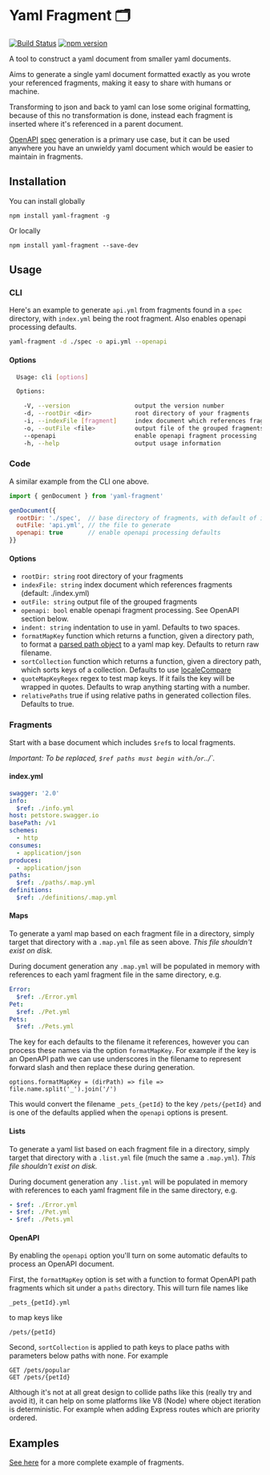 # Yaml Fragment 🗂️

[![Build Status](https://travis-ci.org/mikestead/yaml-fragment.svg?branch=master)](https://travis-ci.org/mikestead/yaml-fragment) [![npm version](https://img.shields.io/npm/v/yaml-fragment.svg?style=flat-square)](https://www.npmjs.com/package/yaml-fragment)

A tool to construct a yaml document from smaller yaml documents.

Aims to generate a single yaml document formatted exactly as you wrote your referenced fragments,
making it easy to share with humans or machine.

Transforming to json and back to yaml can lose some original formatting, because of this no
transformation is done, instead each fragment is inserted where it's referenced in
a parent document.

[OpenAPI](https://www.openapis.org) [spec](https://github.com/OAI/OpenAPI-Specification/blob/master/versions/2.0.md)
generation is a primary use case, but it can be used anywhere you have an unwieldy yaml document
which would be easier to maintain in fragments.

## Installation

You can install globally

```
npm install yaml-fragment -g
```

Or locally

```
npm install yaml-fragment --save-dev
```

## Usage

### CLI

Here's an example to generate `api.yml` from fragments found in a `spec` directory, with `index.yml` being the root fragment. Also enables openapi processing defaults.

```bash
yaml-fragment -d ./spec -o api.yml --openapi
```

#### Options

```bash
  Usage: cli [options]

  Options:

    -V, --version                  output the version number
    -d, --rootDir <dir>            root directory of your fragments
    -i, --indexFile [fragment]     index document which references fragments (default: ./index.yml)
    -o, --outFile <file>           output file of the grouped fragments
    --openapi                      enable openapi fragment processing
    -h, --help                     output usage information
```

### Code

A similar example from the CLI one above.

```javascript
import { genDocument } from 'yaml-fragment'

genDocument({
  rootDir: './spec',  // base directory of fragments, with default of index.yml root document
  outFile: 'api.yml', // the file to generate
  openapi: true       // enable openapi processing defaults
}}
```

#### Options

- `rootDir: string` root directory of your fragments
- `indexFile: string` index document which references fragments (default: ./index.yml)
- `outFile: string` output file of the grouped fragments
- `openapi: bool` enable openapi fragment processing. See OpenAPI section below.
- `indent: string` indentation to use in yaml. Defaults to two spaces.
- `formatMapKey` function which returns a function, given a directory path, to format a [parsed path object](https://nodejs.org/api/path.html#path_path_parse_pathstring) to a yaml map key. Defaults to return raw filename.
- `sortCollection` function which returns a function, given a directory path, which sorts keys of a collection. Defaults to use [localeCompare](https://developer.mozilla.org/en-US/docs/Web/JavaScript/Reference/Global_Objects/String/localeCompare)
- `quoteMapKeyRegex` regex to test map keys. If it fails the key will be wrapped in quotes. Defaults to wrap anything starting with a number.
- `relativePaths` true if using relative paths in generated collection files. Defaults to true.

### Fragments

Start with a base document which includes `$ref`s to local fragments.

_Important: To be replaced, `$ref paths must begin with`./`or`../`._

#### index.yml

```yaml
swagger: '2.0'
info:
  $ref: ./info.yml
host: petstore.swagger.io
basePath: /v1
schemes:
  - http
consumes:
  - application/json
produces:
  - application/json
paths:
  $ref: ./paths/.map.yml
definitions:
  $ref: ./definitions/.map.yml
```

#### Maps

To generate a yaml map based on each fragment file in a directory, simply target
that directory with a `.map.yml` file as seen above. _This file shouldn't exist on disk._

During document generation any `.map.yml` will be populated in memory with references
to each yaml fragment file in the same directory, e.g.

```yaml
Error:
  $ref: ./Error.yml
Pet:
  $ref: ./Pet.yml
Pets:
  $ref: ./Pets.yml
```

The key for each defaults to the filename it references, however you can process these names
via the option `formatMapKey`. For example if the key is an OpenAPI path we can use underscores
in the filename to represent forward slash and then replace these during generation.

    options.formatMapKey = (dirPath) => file => file.name.split('_').join('/')

This would convert the filename `_pets_{petId}` to the key `/pets/{petId}` and is
one of the defaults applied when the `openapi` options is present.

#### Lists

To generate a yaml list based on each fragment file in a directory, simply target
that directory with a `.list.yml` file (much the same a `.map.yml`). _This file shouldn't exist on disk._

During document generation any `.list.yml` will be populated in memory with references
to each yaml fragment file in the same directory, e.g.

```yaml
- $ref: ./Error.yml
- $ref: ./Pet.yml
- $ref: ./Pets.yml
```

#### OpenAPI

By enabling the `openapi` option you'll turn on some automatic defaults to process an OpenAPI document.

First, the `formatMapKey` option is set with a function to format OpenAPI path fragments which sit under a `paths` directory. This will turn file names like

    _pets_{petId}.yml

to map keys like

    /pets/{petId}

Second, `sortCollection` is applied to path keys to place paths with parameters below paths with none. For example

    GET /pets/popular
    GET /pets/{petId}

Although it's not at all great design to collide paths like this (really try and avoid it), it can
help on some platforms like V8 (Node) where object iteration is deterministic. For example when adding
Express routes which are priority ordered.

## Examples

[See here](https://github.com/mikestead/yaml-fragment/tree/master/test/_fixture) for a more complete
example of fragments.
